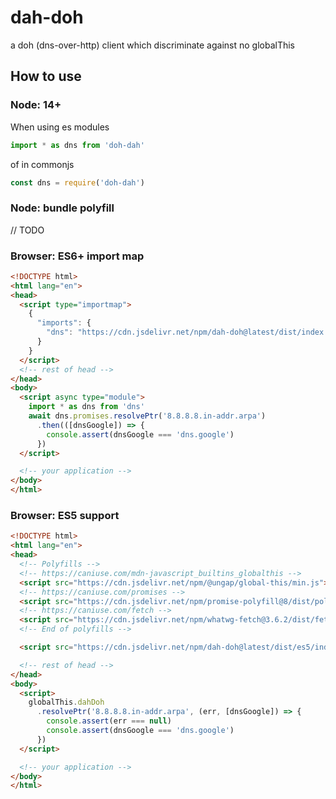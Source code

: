 # dah-doh

a doh (dns-over-http) client which discriminate against no globalThis

## How to use

### Node: 14+

When using es modules

```javascript
import * as dns from 'doh-dah'
```

of in commonjs

```javascript
const dns = require('doh-dah')
```

### Node: bundle polyfill

// TODO

### Browser: ES6+ import map

```html
<!DOCTYPE html>
<html lang="en">
<head>
  <script type="importmap">
    {
      "imports": {
        "dns": "https://cdn.jsdelivr.net/npm/dah-doh@latest/dist/index.es.js"
      }
    }
  </script>
  <!-- rest of head -->
</head>
<body>
  <script async type="module">
    import * as dns from 'dns'
    await dns.promises.resolvePtr('8.8.8.8.in-addr.arpa')
      .then(([dnsGoogle]) => {
        console.assert(dnsGoogle === 'dns.google')
      })
  </script>

  <!-- your application -->
</body>
</html>
```

### Browser: ES5 support

```html
<!DOCTYPE html>
<html lang="en">
<head>
  <!-- Polyfills -->
  <!-- https://caniuse.com/mdn-javascript_builtins_globalthis -->
  <script src="https://cdn.jsdelivr.net/npm/@ungap/global-this/min.js"></script>
  <!-- https://caniuse.com/promises -->
  <script src="https://cdn.jsdelivr.net/npm/promise-polyfill@8/dist/polyfill.min.js"></script>
  <!-- https://caniuse.com/fetch -->
  <script src="https://cdn.jsdelivr.net/npm/whatwg-fetch@3.6.2/dist/fetch.umd.min.js"></script>
  <!-- End of polyfills -->

  <script src="https://cdn.jsdelivr.net/npm/dah-doh@latest/dist/es5/index.umd.js"></script>

  <!-- rest of head -->
</head>
<body>
  <script>
    globalThis.dahDoh
      .resolvePtr('8.8.8.8.in-addr.arpa', (err, [dnsGoogle]) => {
        console.assert(err === null)
        console.assert(dnsGoogle === 'dns.google')
      })
  </script>

  <!-- your application -->
</body>
</html>
```
